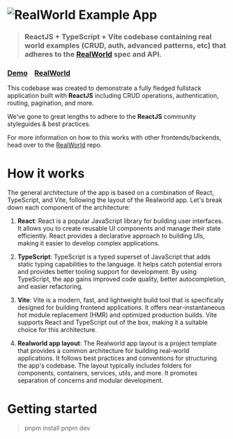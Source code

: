 # ![RealWorld Example App](logo.png)

> ### ReactJS + TypeScript + Vite codebase containing real world examples (CRUD, auth, advanced patterns, etc) that adheres to the [RealWorld](https://github.com/gothinkster/realworld) spec and API.

### [Demo](https://demo.realworld.io/)&nbsp;&nbsp;&nbsp;&nbsp;[RealWorld](https://github.com/gothinkster/realworld)

This codebase was created to demonstrate a fully fledged fullstack application built with **ReactJS** including CRUD operations, authentication, routing, pagination, and more.

We've gone to great lengths to adhere to the **ReactJS** community styleguides & best practices.

For more information on how to this works with other frontends/backends, head over to the [RealWorld](https://github.com/gothinkster/realworld) repo.

# How it works

The general architecture of the app is based on a combination of React, TypeScript, and Vite, following the layout of the Realworld app. Let's break down each component of the architecture:

1. **React**: React is a popular JavaScript library for building user interfaces. It allows you to create reusable UI components and manage their state efficiently. React provides a declarative approach to building UIs, making it easier to develop complex applications.

2. **TypeScript**: TypeScript is a typed superset of JavaScript that adds static typing capabilities to the language. It helps catch potential errors and provides better tooling support for development. By using TypeScript, the app gains improved code quality, better autocompletion, and easier refactoring.

3. **Vite**: Vite is a modern, fast, and lightweight build tool that is specifically designed for building frontend applications. It offers near-instantaneous hot module replacement (HMR) and optimized production builds. Vite supports React and TypeScript out of the box, making it a suitable choice for this architecture.

4. **Realworld app layout**: The Realworld app layout is a project template that provides a common architecture for building real-world applications. It follows best practices and conventions for structuring the app's codebase. The layout typically includes folders for components, containers, services, utils, and more. It promotes separation of concerns and modular development.

# Getting started

> pnpm install
> pnpm dev
